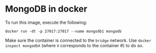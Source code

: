 # MongoDB in docker

To run this image, execute the following:

`docker run -dt -p 27017:27017 --name mongodb1 mongodb`

Make sure the container is connected to the `bridge` network. Use `docker inspect mongodbX` (where `X` corresponds to the container #) to do so.

